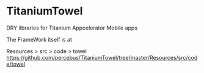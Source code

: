 TitaniumTowel
=============

DRY libraries for Titanium Appcelerator Mobile apps

The FrameWork itself is at

Resources > src > code > towel
https://github.com/percebus/TitaniumTowel/tree/master/Resources/src/code/towel
